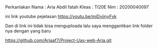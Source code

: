 
Perkanlakan 
Nama : Aria Abdil fatah 
Kleas : TI20E
Nim  : 20200040097

ini link youtube pejelasan 
https://youtu.be/miDvjjnyFvk

Dan di link ini tidak bisa menguploada lalu saya menggantikan link folder nya dengan yang baru 

https://github.com/Ariaaf7/Project-Uas-web-Aria.git
